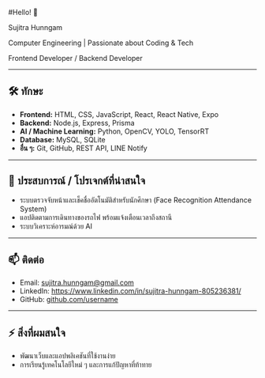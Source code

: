 #Hello! 👋

Sujitra Hunngam


Computer Engineering | Passionate about Coding & Tech


Frontend Developer / Backend Developer   

---

## 🛠 ทักษะ
- **Frontend:** HTML, CSS, JavaScript, React, React Native, Expo
- **Backend:** Node.js, Express, Prisma
- **AI / Machine Learning:** Python, OpenCV, YOLO, TensorRT
- **Database:** MySQL, SQLite
- **อื่น ๆ:** Git, GitHub, REST API, LINE Notify

---

## 💼 ประสบการณ์ / โปรเจกต์ที่น่าสนใจ
- ระบบตรวจจับหน้าและเช็คชื่ออัตโนมัติสำหรับนักศึกษา (Face Recognition Attendance System)
- แอปติดตามการเดินทางของรถไฟ พร้อมแจ้งเตือนเวลาถึงสถานี
- ระบบวิเคราะห์อารมณ์ด้วย AI

---

## 📫 ติดต่อ
- Email: sujitra.hunngam@gmail.com  
- LinkedIn: https://www.linkedin.com/in/sujitra-hunngam-805236381/   
- GitHub: [github.com/username](https://github.com/username)  

---

## ⚡ สิ่งที่ผมสนใจ
- พัฒนาเว็บและแอปพลิเคชันที่ใช้งานง่าย
- การเรียนรู้เทคโนโลยีใหม่ ๆ และการแก้ปัญหาที่ท้าทาย
